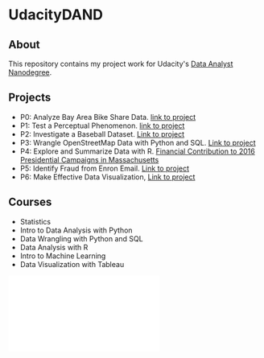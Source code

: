 # UdacityDAND

## About
This repository contains my project work for Udacity's [Data Analyst Nanodegree](https://www.udacity.com/course/data-analyst-nanodegree--nd002).

## Projects
* P0: Analyze Bay Area Bike Share Data.  [link to project](https://github.com/gsk12/UdacityDAND/blob/master/Project_0/Bay_Area_Bike_Share_Analysis.ipynb)
* P1: Test a Perceptual Phenomenon. [link to project](https://github.com/gsk12/UdacityDAND/blob/master/Project_1/uda_statistics.pdf)
* P2: Investigate a Baseball Dataset. [Link to project](https://github.com/gsk12/UdacityDAND/blob/master/Project_2/Titanic%20Dataset.ipynb)
* P3: Wrangle OpenStreetMap Data with Python and SQL. [Link to project](https://github.com/gsk12/UdacityDAND/blob/master/Project_3/OSM.ipynb)
* P4: Explore and Summarize Data with R. [Financial Contribution to 2016 Presidential Campaigns in Massachusetts](https://github.com/gsk12/UdacityDAND/blob/master/Project_4/Red%20Wine%20Quality.rmd)
* P5: Identify Fraud from Enron Email. [Link to project](https://github.com/gsk12/UdacityDAND/blob/master/Project_5/project5.pdf)
* P6: Make Effective Data Visualization, [Link to project](https://public.tableau.com/profile/sampath.grandhi#!/vizhome/BaseBallData/Story1)

## Courses
* Statistics
* Intro to Data Analysis with Python
* Data Wrangling with Python and SQL
* Data Analysis with R
* Intro to Machine Learning
* Data Visualization with Tableau

![Udacity Data Analyst Nanodegree certificate](certificate.pdf)
